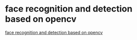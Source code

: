 # face recognition and detection based on opencv
[face recognition and detection based on opencv](https://aiwithcloud.com/2022/09/19/face_recognition_and_detection_based_on_opencv/)
